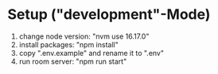 # Setup ("development"-Mode)

1. change node version: "nvm use 16.17.0"
2. install packages: "npm install"
3. copy ".env.example" and rename it to ".env"
4. run room server: "npm run start"
